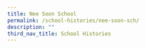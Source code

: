 ```yaml
---
title: Nee Soon School
permalink: /school-histories/nee-soon-sch/
description: ""
third_nav_title: School Histories
---
```

